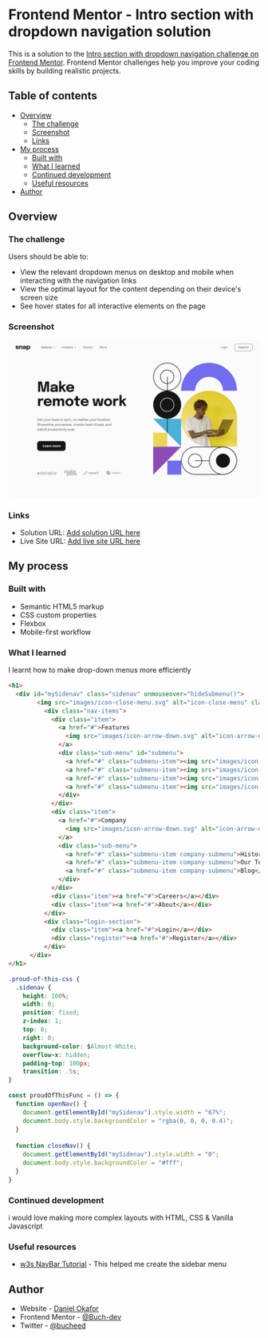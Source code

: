 # Frontend Mentor - Intro section with dropdown navigation solution

This is a solution to the [Intro section with dropdown navigation challenge on Frontend Mentor](https://www.frontendmentor.io/challenges/intro-section-with-dropdown-navigation-ryaPetHE5). Frontend Mentor challenges help you improve your coding skills by building realistic projects. 

## Table of contents

- [Overview](#overview)
  - [The challenge](#the-challenge)
  - [Screenshot](#screenshot)
  - [Links](#links)
- [My process](#my-process)
  - [Built with](#built-with)
  - [What I learned](#what-i-learned)
  - [Continued development](#continued-development)
  - [Useful resources](#useful-resources)
- [Author](#author)

## Overview

### The challenge

Users should be able to:

- View the relevant dropdown menus on desktop and mobile when interacting with the navigation links
- View the optimal layout for the content depending on their device's screen size
- See hover states for all interactive elements on the page

### Screenshot

![](./design/desktop-design.jpg)

### Links

- Solution URL: [Add solution URL here](https://github.com/Buch-dev/Intro-section.git)
- Live Site URL: [Add live site URL here](https://buch-dev.github.io/Intro-section/)

## My process

### Built with

- Semantic HTML5 markup
- CSS custom properties
- Flexbox
- Mobile-first workflow

### What I learned

I learnt how to make drop-down menus more efficiently

```html
<h1>
  <div id="mySidenav" class="sidenav" onmouseover="hideSubmenu()">
        <img src="images/icon-close-menu.svg" alt="icon-close-menu" class="closebtn" onclick="closeNav()">
          <div class="nav-items">
            <div class="item">
              <a href="#">Features
                <img src="images/icon-arrow-down.svg" alt="icon-arrow-down" onmouseover="showSubmenu()">
              </a>
              <div class="sub-menu" id="submenu">
                <a href="#" class="submenu-item"><img src="images/icon-todo.svg" alt="icon-todo" > <span>Todo List</span></a>
                <a href="#" class="submenu-item"><img src="images/icon-calendar.svg" alt="icon-calendar" > <span>Calender</span></a>
                <a href="#" class="submenu-item"><img src="images/icon-reminders.svg" alt="icon-reminders" > <span>Reminders</span></a>
                <a href="#" class="submenu-item"><img src="images/icon-planning.svg" alt="icon-planning" > <span>Planning</span></a>
              </div>
            </div>
            <div class="item">
              <a href="#">Company
                <img src="images/icon-arrow-down.svg" alt="icon-arrow-down">
              </a>
              <div class="sub-menu">
                <a href="#" class="submenu-item company-submenu">History</a>
                <a href="#" class="submenu-item company-submenu">Our Team</a>
                <a href="#" class="submenu-item company-submenu">Blog</a>
              </div>
            </div>
            <div class="item"><a href="#">Careers</a></div>
            <div class="item"><a href="#">About</a></div>
          </div>
          <div class="login-section">
            <div class="item"><a href="#">Login</a></div>
            <div class="register"><a href="#">Register</a></div>
          </div>
      </div>
</h1>
```
```css
.proud-of-this-css {
  .sidenav {
    height: 100%;
    width: 0;
    position: fixed;
    z-index: 1;
    top: 0;
    right: 0;
    background-color: $Almost-White;
    overflow-x: hidden;
    padding-top: 100px;
    transition: .5s;
}
```
```js
const proudOfThisFunc = () => {
  function openNav() {
    document.getElementById("mySidenav").style.width = "67%";
    document.body.style.backgroundColor = "rgba(0, 0, 0, 0.4)";
  }

  function closeNav() {
    document.getElementById("mySidenav").style.width = "0";
    document.body.style.backgroundColor = "#fff";
  }
}
```

### Continued development

i would love making more complex layouts with HTML, CSS & Vanilla Javascript

### Useful resources

- [w3s NavBar Tutorial](https://www.example.com) - This helped me create the sidebar menu

## Author

- Website - [Daniel Okafor](https://buch-dev.GitHub.io/Daniel-Okafor/)
- Frontend Mentor - [@Buch-dev](https://www.frontendmentor.io/profile/Buch-dev)
- Twitter - [@bucheed](https://www.twitter.com/bucheed)
